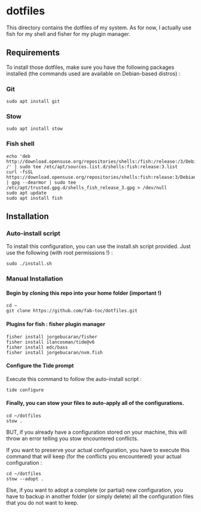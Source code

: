 # dotfiles

This directory contains the dotfiles of my system. As for now, I actually use fish for my shell and fisher for my plugin manager.

## Requirements

To install those dotfiles, make sure you have the following packages installed (the commands used are available on Debian-based distros) :

### Git

```
sudo apt install git
```

### Stow

```
sudo apt install stow
```

### Fish shell

```
echo 'deb http://download.opensuse.org/repositories/shells:/fish:/release:/3/Debian_12/ /' | sudo tee /etc/apt/sources.list.d/shells:fish:release:3.list
curl -fsSL https://download.opensuse.org/repositories/shells:fish:release:3/Debian_12/Release.key | gpg --dearmor | sudo tee /etc/apt/trusted.gpg.d/shells_fish_release_3.gpg > /dev/null
sudo apt update
sudo apt install fish
```

## Installation

### Auto-install script

To install this configuration, you can use the install.sh script provided. Just use the following (with root permissions !) :

```
sudo ./install.sh
```

### Manual Installation

#### Begin by cloning this repo into your home folder (important !)

```
cd ~
git clone https://github.com/fab-toc/dotfiles.git
```

#### Plugins for fish : fisher plugin manager

```
fisher install jorgebucaran/fisher
fisher install ilancosman/tide@v6
fisher install edc/bass
fisher install jorgebucaran/nvm.fish
```

#### Configure the Tide prompt

Execute this command to follow the auto-install script :

```
tide configure
```

#### Finally, you can stow your files to auto-apply all of the configurations.

```
cd ~/dotfiles
stow .
```

BUT, if you already have a configuration stored on your machine, this will throw an error telling you stow encountered conflicts.

If you want to preserve your actual configuration, you have to execute this command that will keep (for the conflicts you encountered) your actual configuration :

```
cd ~/dotfiles
stow --adopt .
```

Else, if you want to adopt a complete (or partial) new configuration, you have to backup in another folder (or simply delete) all the configuration files that you do not want to keep.
